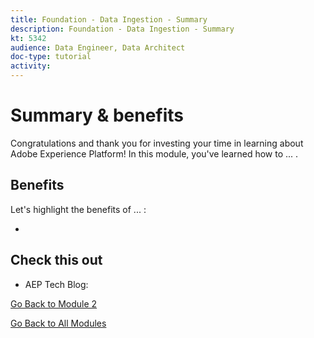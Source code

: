 ```yaml
---
title: Foundation - Data Ingestion - Summary
description: Foundation - Data Ingestion - Summary
kt: 5342
audience: Data Engineer, Data Architect
doc-type: tutorial
activity: 
---
```


# Summary & benefits

Congratulations and thank you for investing your time in learning about Adobe Experience Platform! 
In this module, you've learned how to ... . 

## Benefits

Let's highlight the benefits of ... :

- 

## Check this out


- AEP Tech Blog: 

[Go Back to Module 2](./data-ingestion.md)

[Go Back to All Modules](../../overview.md)
